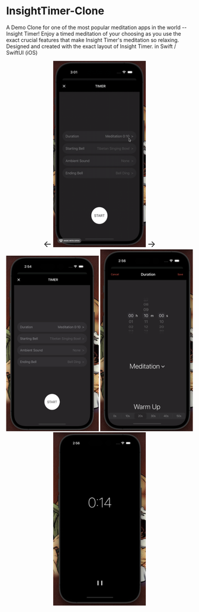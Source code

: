 # InsightTimer-Clone
A Demo Clone for one of the most popular meditation apps in the world -- Insight Timer! Enjoy a timed meditation of your choosing as you use the exact crucial features that make Insight Timer's meditation so relaxing. Designed and created with the exact layout of Insight Timer. in Swift / SwiftUI (iOS)

<div align="center" >
  <span style="font-size: 24px;">&larr;</span> <img src="img/github/demo.gif" width="250"> <span style="font-size: 24px;">&rarr;</span>
</div>

<div align="center" >
  <img src="img/github/timerInput.png" width="250">    <img src="img/github/duration.png" width="250">    <img src="img/github/timerRunning.png" width="250">
</div>
